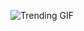
<!-- GIF_SECTION -->
![Trending GIF](https://media1.giphy.com/media/v1.Y2lkPThiYjIxNzcyZHN2bGk3b2UxY2s1Zm91c3Q4c2Y0Z2t3Z2thNWFsNTkyNm9nOXMzOSZlcD12MV9naWZzX3NlYXJjaCZjdD1n/aQ6ya20vAFJdUH3M5D/giphy.gif)
<!-- END_GIF_SECTION -->
